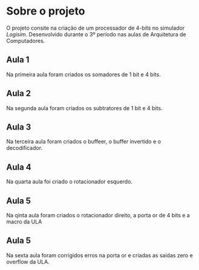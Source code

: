 # Sobre o projeto
O projeto consite na criação de um processador de 4-bits no simulador *Logisim.* Desenvolvido durante o 3º período nas aulas de Arquitetura de Computadores. 
## Aula 1
Na primeira aula foram criados os somadores de 1 bit e 4 bits.

## Aula 2
Na segunda aula foram criados os subtratores de 1 bit e 4 bits.

## Aula 3
Na terceira aula foram criados o buffeer, o buffer invertido e o decodificador.

## Aula 4
Na quarta aula foi criado o rotacionador esquerdo.

## Aula 5
Na qinta aula foram criados o rotacionador direito, a porta or de 4 bits e a macro da ULA

## Aula 5
Na sexta aula foram corrigidos erros na porta or e criadas as saídas zero e overflow da ULA.

